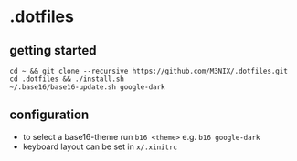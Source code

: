 # .dotfiles

## getting started

```
cd ~ && git clone --recursive https://github.com/M3NIX/.dotfiles.git
cd .dotfiles && ./install.sh
~/.base16/base16-update.sh google-dark
```

## configuration

- to select a base16-theme run `b16 <theme>` e.g. `b16 google-dark`
- keyboard layout can be set in `x/.xinitrc`
